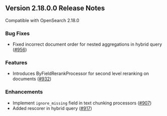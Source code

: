 
## Version 2.18.0.0 Release Notes

Compatible with OpenSearch 2.18.0

### Bug Fixes
- Fixed incorrect document order for nested aggregations in hybrid query ([#956](https://github.com/opensearch-project/neural-search/pull/956))
### Features
- Introduces ByFieldRerankProcessor for second level reranking on documents ([#932](https://github.com/opensearch-project/neural-search/pull/932))

### Enhancements
- Implement `ignore_missing` field in text chunking processors ([#907](https://github.com/opensearch-project/neural-search/pull/907))
- Added rescorer in hybrid query ([#917](https://github.com/opensearch-project/neural-search/pull/917))

